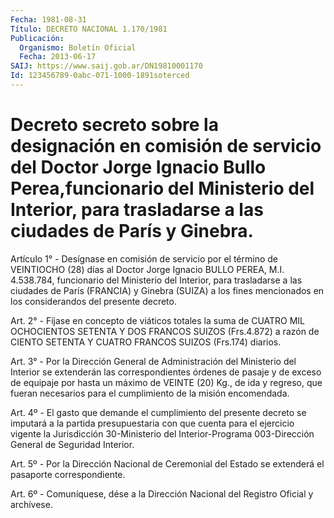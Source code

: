 ```yaml
---
Fecha: 1981-08-31
Título: DECRETO NACIONAL 1.170/1981
Publicación:
  Organismo: Boletín Oficial
  Fecha: 2013-06-17
SAIJ: https://www.saij.gob.ar/DN19810001170
Id: 123456789-0abc-071-1000-1891soterced
---
```

# Decreto secreto sobre la designación en comisión de servicio del Doctor Jorge Ignacio Bullo Perea,funcionario del Ministerio del Interior, para trasladarse a las ciudades de París y Ginebra.

<a id="1"></a>
Artículo 1° - Desígnase en comisión de servicio por el término de VEINTIOCHO (28) días al Doctor Jorge Ignacio BULLO PEREA, M.I. 4.538.784, funcionario del Ministerio del Interior, para trasladarse a las ciudades de París (FRANCIA) y Ginebra (SUIZA) a los fines mencionados en los considerandos del presente decreto.

<a id="2"></a>
Art. 2° - Fíjase en concepto de viáticos totales la suma de CUATRO MIL OCHOCIENTOS SETENTA Y DOS FRANCOS SUIZOS (Frs.4.872) a razón de CIENTO SETENTA Y CUATRO FRANCOS SUIZOS (Frs.174) diarios.

<a id="3"></a>
Art. 3° - Por la Dirección General de Administración del Ministerio del Interior se extenderán las correspondientes órdenes de pasaje y de exceso de equipaje por hasta un máximo de VEINTE (20) Kg., de ida y regreso, que fueran necesarios para el cumplimiento de la misión encomendada.

<a id="4"></a>
Art. 4º - El gasto que demande el cumplimiento del presente decreto se imputará a la partida presupuestaria con que cuenta para el ejercicio vigente la Jurisdicción 30-Ministerio del Interior-Programa 003-Dirección General de Seguridad Interior.

<a id="5"></a>
Art. 5º - Por la Dirección Nacional de Ceremonial del Estado se extenderá el pasaporte correspondiente.

<a id="6"></a>
Art. 6º - Comuníquese, dése a la Dirección Nacional del Registro Oficial y archívese.